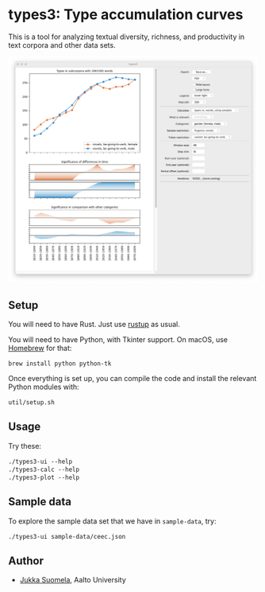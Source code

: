 # types3: Type accumulation curves

This is a tool for analyzing textual diversity, richness, and productivity in text corpora and other data sets.

![Screenshot: user interface](doc/types3.png)

## Setup

You will need to have Rust. Just use [rustup](https://www.rust-lang.org/tools/install) as usual.

You will need to have Python, with Tkinter support. On macOS, use [Homebrew](https://brew.sh) for that:

    brew install python python-tk

Once everything is set up, you can compile the code and install the relevant Python modules with:

    util/setup.sh

## Usage

Try these:

    ./types3-ui --help
    ./types3-calc --help
    ./types3-plot --help

## Sample data

To explore the sample data set that we have in `sample-data`, try:

    ./types3-ui sample-data/ceec.json

## Author

- [Jukka Suomela](https://jukkasuomela.fi/), Aalto University
